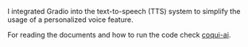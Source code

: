 I integrated Gradio into the text-to-speech (TTS) system to simplify the usage of a personalized voice feature.

For reading the documents and how to run the code check [coqui-ai](https://github.com/coqui-ai/TTS).
